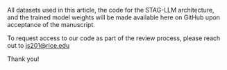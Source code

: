 All datasets used in this article, the code for the STAG-LLM architecture, and the trained model weights will be made available here on GitHub upon acceptance of the manuscript.

To request access to our code as part of the review process, please reach out to js201@rice.edu 

Thank you!
